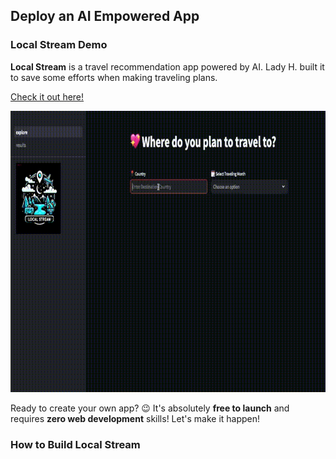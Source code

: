 ## Deploy an AI Empowered App

### Local Stream Demo

<b>Local Stream</b> is a travel recommendation app powered by AI. Lady H. built it to save some efforts when making traveling plans. 

[Check it out here!][1]

<p align="center">
<img src="https://github.com/lady-h-world/My_Garden/blob/main/images/Secret_Guest_images/local_stream_app_v3.gif" width="800" height="450" />
</p>

Ready to create your own app? 😉 It's absolutely <b>free to launch</b> and requires <b>zero web development</b> skills! Let's make it happen!


### How to Build Local Stream


[1]:https://localstream.streamlit.app/